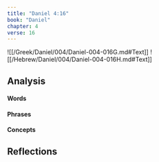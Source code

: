 ```yaml
---
title: "Daniel 4:16"
book: "Daniel"
chapter: 4
verse: 16
---
```

![[/Greek/Daniel/004/Daniel-004-016G.md#Text]]
![[/Hebrew/Daniel/004/Daniel-004-016H.md#Text]]

## Analysis

#### Words

#### Phrases

#### Concepts

## Reflections
